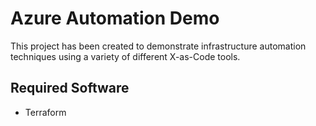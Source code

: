 # Azure Automation Demo
This project has been created to demonstrate infrastructure automation techniques using a variety of different X-as-Code tools.

## Required Software
<ul>
<li> Terraform </li>
</ul>
